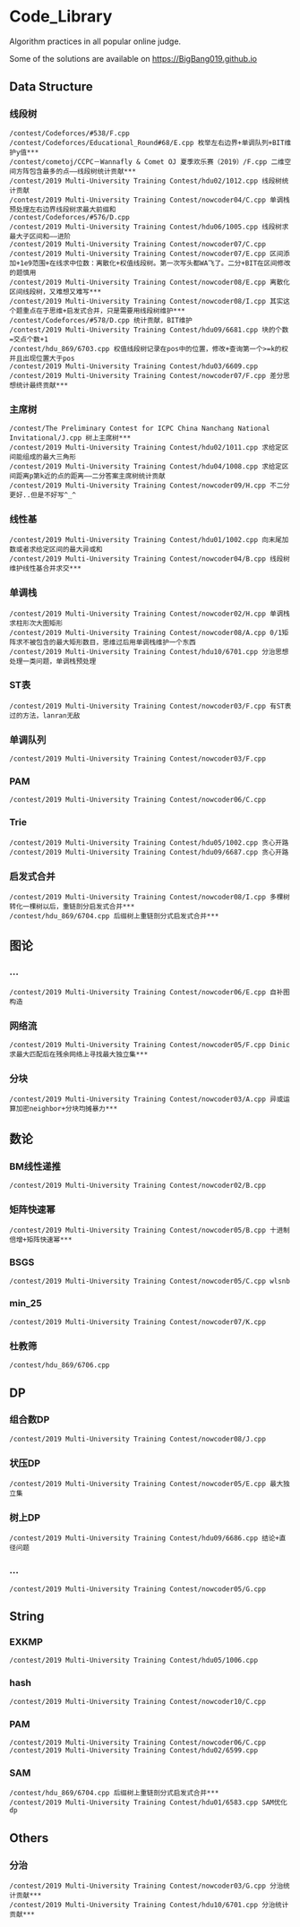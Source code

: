 # Code_Library
    
  Algorithm practices in all popular online judge.  
    
  Some of the solutions are available on https://BigBang019.github.io
## Data Structure

### 线段树
    /contest/Codeforces/#538/F.cpp 
    /contest/Codeforces/Educational_Round#68/E.cpp 枚举左右边界+单调队列+BIT维护y值***
    /contest/cometoj/CCPC－Wannafly & Comet OJ 夏季欢乐赛（2019）/F.cpp 二维空间方阵包含最多的点——线段树统计贡献***
    /contest/2019 Multi-University Training Contest/hdu02/1012.cpp 线段树统计贡献
    /contest/2019 Multi-University Training Contest/nowcoder04/C.cpp 单调栈预处理左右边界线段树求最大前缀和
    /contest/Codeforces/#576/D.cpp
    /contest/2019 Multi-University Training Contest/hdu06/1005.cpp 线段树求最大子区间和——进阶
    /contest/2019 Multi-University Training Contest/nowcoder07/C.cpp
    /contest/2019 Multi-University Training Contest/nowcoder07/E.cpp 区间添加+1e9范围+在线求中位数：离散化+权值线段树。第一次写头都WA飞了。二分+BIT在区间修改的题慎用
    /contest/2019 Multi-University Training Contest/nowcoder08/E.cpp 离散化区间线段树，又难想又难写***
    /contest/2019 Multi-University Training Contest/nowcoder08/I.cpp 其实这个题重点在于思维+启发式合并，只是需要用线段树维护***
    /contest/Codeforces/#578/D.cpp 统计贡献，BIT维护
    /contest/2019 Multi-University Training Contest/hdu09/6681.cpp 块的个数=交点个数+1
    /contest/hdu_869/6703.cpp 权值线段树记录在pos中的位置，修改+查询第一个>=k的权并且出现位置大于pos
    /contest/2019 Multi-University Training Contest/hdu03/6609.cpp
    /contest/2019 Multi-University Training Contest/nowcoder07/F.cpp 差分思想统计最终贡献***
    
### 主席树
    /contest/The Preliminary Contest for ICPC China Nanchang National Invitational/J.cpp 树上主席树***
    /contest/2019 Multi-University Training Contest/hdu02/1011.cpp 求给定区间能组成的最大三角形
    /contest/2019 Multi-University Training Contest/hdu04/1008.cpp 求给定区间距离p第k近的点的距离——二分答案主席树统计贡献
    /contest/2019 Multi-University Training Contest/nowcoder09/H.cpp 不二分更好..但是不好写^_^
    
### 线性基
    /contest/2019 Multi-University Training Contest/hdu01/1002.cpp 向末尾加数或者求给定区间的最大异或和
    /contest/2019 Multi-University Training Contest/nowcoder04/B.cpp 线段树维护线性基合并求交***
    
### 单调栈
    /contest/2019 Multi-University Training Contest/nowcoder02/H.cpp 单调栈求柱形次大图矩形
    /contest/2019 Multi-University Training Contest/nowcoder08/A.cpp 0/1矩阵求不被包含的最大矩形数目，思维过后用单调栈维护一个东西
    /contest/2019 Multi-University Training Contest/hdu10/6701.cpp 分治思想处理一类问题，单调栈预处理
    
### ST表
    /contest/2019 Multi-University Training Contest/nowcoder03/F.cpp 有ST表过的方法，lanran无敌
    
### 单调队列
    /contest/2019 Multi-University Training Contest/nowcoder03/F.cpp
    
### PAM
    /contest/2019 Multi-University Training Contest/nowcoder06/C.cpp
    
### Trie
    /contest/2019 Multi-University Training Contest/hdu05/1002.cpp 贪心开路
    /contest/2019 Multi-University Training Contest/hdu09/6687.cpp 贪心开路
    
### 启发式合并
    /contest/2019 Multi-University Training Contest/nowcoder08/I.cpp 多棵树转化一棵树以后，重链剖分启发式合并***
    /contest/hdu_869/6704.cpp 后缀树上重链剖分式启发式合并***
    
## 图论

### ...
    /contest/2019 Multi-University Training Contest/nowcoder06/E.cpp 自补图构造
    
### 网络流
    /contest/2019 Multi-University Training Contest/nowcoder05/F.cpp Dinic求最大匹配后在残余网络上寻找最大独立集***
    
### 分块
    /contest/2019 Multi-University Training Contest/nowcoder03/A.cpp 异或运算加密neighbor+分块均摊暴力***
    
## 数论

### BM线性递推
    /contest/2019 Multi-University Training Contest/nowcoder02/B.cpp
    
### 矩阵快速幂
    /contest/2019 Multi-University Training Contest/nowcoder05/B.cpp 十进制倍增+矩阵快速幂***

### BSGS
    /contest/2019 Multi-University Training Contest/nowcoder05/C.cpp wlsnb
    
### min_25
    /contest/2019 Multi-University Training Contest/nowcoder07/K.cpp
    
### 杜教筛
    /contest/hdu_869/6706.cpp
    
## DP
### 组合数DP
    /contest/2019 Multi-University Training Contest/nowcoder08/J.cpp
    
### 状压DP
    /contest/2019 Multi-University Training Contest/nowcoder05/E.cpp 最大独立集

### 树上DP
    /contest/2019 Multi-University Training Contest/hdu09/6686.cpp 结论+直径问题

### ...
    /contest/2019 Multi-University Training Contest/nowcoder05/G.cpp
    
## String

### EXKMP
    /contest/2019 Multi-University Training Contest/hdu05/1006.cpp

### hash
    /contest/2019 Multi-University Training Contest/nowcoder10/C.cpp
    
### PAM
    /contest/2019 Multi-University Training Contest/nowcoder06/C.cpp
    /contest/2019 Multi-University Training Contest/hdu02/6599.cpp
    
### SAM
    /contest/hdu_869/6704.cpp 后缀树上重链剖分式启发式合并***
    /contest/2019 Multi-University Training Contest/hdu01/6583.cpp SAM优化dp
## Others

### 分治
    /contest/2019 Multi-University Training Contest/nowcoder03/G.cpp 分治统计贡献***
    /contest/2019 Multi-University Training Contest/hdu10/6701.cpp 分治统计贡献***
    
